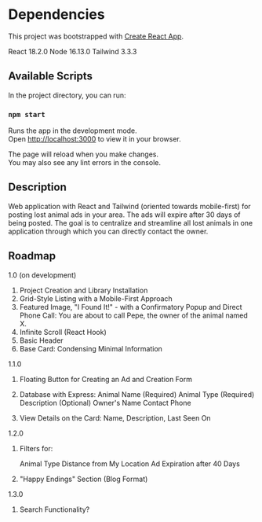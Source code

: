 # Dependencies

This project was bootstrapped with [Create React App](https://github.com/facebook/create-react-app).

React 18.2.0
Node 16.13.0
Tailwind 3.3.3

## Available Scripts

In the project directory, you can run:

### `npm start`

Runs the app in the development mode.\
Open [http://localhost:3000](http://localhost:3000) to view it in your browser.

The page will reload when you make changes.\
You may also see any lint errors in the console.

## Description

Web application with React and Tailwind (oriented towards mobile-first) for posting lost animal ads in your area. The ads will expire after 30 days of being posted. The goal is to centralize and streamline all lost animals in one application through which you can directly contact the owner.

## Roadmap

1.0 (on development)

1. Project Creation and Library Installation
2. Grid-Style Listing with a Mobile-First Approach
3. Featured Image, "I Found It!" - with a Confirmatory Popup and Direct Phone Call: You are about to call Pepe, the owner of the animal named X.
4. Infinite Scroll (React Hook)
5. Basic Header
6. Base Card: Condensing Minimal Information

1.1.0

1. Floating Button for Creating an Ad and Creation Form
2. Database with Express:
    Animal Name (Required)
    Animal Type (Required)
    Description (Optional)
    Owner's Name
    Contact Phone
    
3. View Details on the Card: Name, Description, Last Seen On

1.2.0

1. Filters for:

    Animal Type
    Distance from My Location
    Ad Expiration after 40 Days

2. "Happy Endings" Section (Blog Format)

1.3.0

1. Search Functionality?